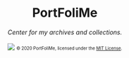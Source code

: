 <div align="center">
    <h1>PortFoliMe</h1>
    <i>Center for my archives and collections.</i>
    <br><br>
    <img src=".gif">
    <sub><sup>© 2020 PortFoliMe, licensed under the <a href="./LICENSE">MIT License</a>.</sup></sub>
</div>
